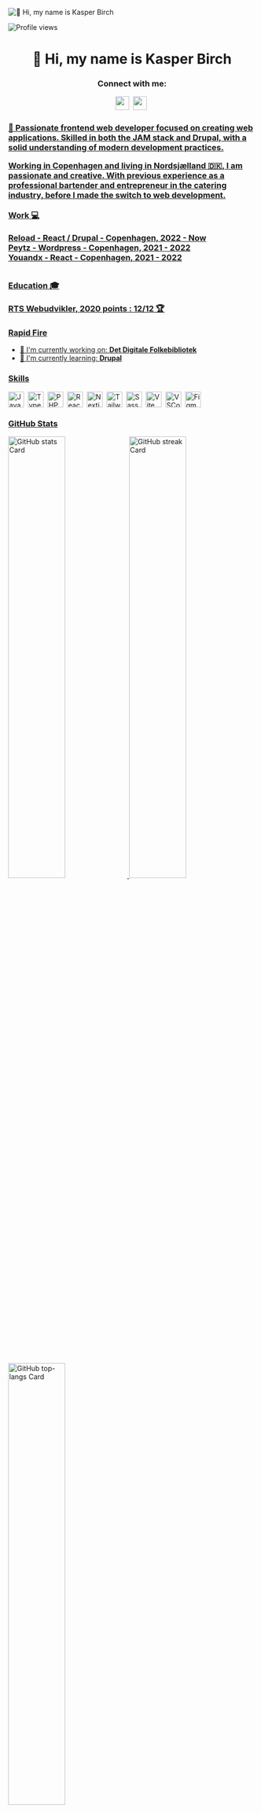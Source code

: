 ![👋 Hi, my name is Kasper Birch](https://mir-s3-cdn-cf.behance.net/project_modules/max_1200/79731568097599.5b50bca477735.jpg)

![Profile views](https://komarev.com/ghpvc/?username=kasperbirch1&label=Profile%20views&color=0e75b6&style=flat)

<div id="toc">
  <ul align="center" style="list-style: none">
    <summary>
      <h1>
        👋 Hi, my name is Kasper Birch
      </h1>
    </summary>
  </ul>
</div>

**<h3 align="center">Connect with me:</h3>** 
<p align="center">
  <a href="https://www.instagram.com/kasperbirch/" target="_blank"><img src="https://img.shields.io/badge/Instagram-E4405F?style=for-the-badge&logo=instagram&logoColor=white" height="28" style="margin-right: 4px"></a>
  <a href="https://www.linkedin.com/in/kasper-birch-0069556b" target="_blank"><img src="https://img.shields.io/badge/LinkedIn-0077B5?style=for-the-badge&logo=linkedin&logoColor=white" height="28" style="margin-right: 4px"</a>
</p>

 <h3 align="left">🚀 Passionate frontend web developer focused on creating web applications. Skilled in both the JAM stack and Drupal, with a solid understanding of modern development practices.

Working in Copenhagen and living in Nordsjælland 🇩🇰, I am passionate and creative. With previous experience as a professional bartender and entrepreneur in the catering industry, before I made the switch to web development.
<br/>
<br/>
Work 💻<br/><br/>
Reload  - React / Drupal     - Copenhagen,  2022 - Now<br/>
Peytz   - Wordpress - Copenhagen,  2021 - 2022<br/>
Youandx - React     - Copenhagen,  2021 - 2022<br/><br/>

Education 🎓<br/><br/>
RTS Webudvikler, 2020
points : 12/12 🏆
</h3>

<h3 align="left">Rapid Fire</h3>

- 💼 I'm currently working on: **Det Digitale Folkebibliotek**
- 🌱 I'm currently learning: **Drupal**

 **<h3 align="left">Skills</h3>**

<div style="display: flex; flex-wrap: wrap; gap: 4px; justify-content: left;"><img src="https://skillicons.dev/icons?i=javascript" height="32" alt="JavaScript" style="margin-right: 4px"> <img src="https://skillicons.dev/icons?i=typescript" height="32" alt="TypeScript" style="margin-right: 4px"> <img src="https://skillicons.dev/icons?i=php" height="32" alt="PHP" style="margin-right: 4px"> <img src="https://skillicons.dev/icons?i=react" height="32" alt="React" style="margin-right: 4px"> <img src="https://skillicons.dev/icons?i=nextjs" height="32" alt="Nextjs" style="margin-right: 4px"> <img src="https://skillicons.dev/icons?i=tailwind" height="32" alt="Tailwind CSS" style="margin-right: 4px"> <img src="https://skillicons.dev/icons?i=sass" height="32" alt="Sass" style="margin-right: 4px"> <img src="https://skillicons.dev/icons?i=vite" height="32" alt="Vite" style="margin-right: 4px"> <img src="https://skillicons.dev/icons?i=vscode" height="32" alt="VSCode" style="margin-right: 4px"> <img src="https://skillicons.dev/icons?i=figma" height="32" alt="Figma" style="margin-right: 4px"></div>

 **<h3 align="left">GitHub Stats</h3>**

<p align="left">
  <img width="48%" src="https://github-readme-stats.vercel.app/api?username=kasperbirch1&theme=react&hide_title=false&hide_rank=false&show_icons=false&include_all_commits=false&count_private=true&line_height=23" alt="GitHub stats Card" />
  <img width="48%" src="https://streak-stats.demolab.com/?user=kasperbirch1&theme=react&hide_border=false&date_format=M+j%5B%2C+Y%5D&mode=daily&hide_total_contributions=false&hide_current_streak=false&hide_longest_streak=false&card_height=200" alt="GitHub streak Card" />
</p>

<p align="left">
  <img width="48%" src="https://github-readme-stats.vercel.app/api/top-langs?username=kasperbirch1&theme=react&hide_title=false&layout=compact&langs_count=6&hide_progress=false&card_width=400" alt="GitHub top-langs Card" />
</p>

